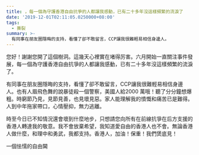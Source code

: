 ```yaml
---
title: ，每一個為守護香港自由抗爭的人都讓我感動，已有二十多年沒這樣頻繁的流淚了
date: '2019-12-01T02:11:05.0250000+08:00'
tags:
  - 撕裂
summary: >-
  有同事在朋友圈隱晦的支持，看懂了卻不敢留言，CCP讓我很難輕易相信身邊人。
---
```


您好！謝謝您開了這個樹洞。這幾天心裡實在堵得厉害。六月開始一直關注事件發展，每一個為守護香港自由抗爭的人都讓我感動，已有二十多年沒這樣頻繁的流淚了。

有同事在朋友圈隱晦的支持，看懂了卻不敢留言，CCP讓我很難輕易相信身邊人。也有人眉飛色舞的說暴徒殺一個警察，美國人給2000 萬哦！聽了分分鐘想爆粗。時窮節乃見，見節見善，也見壞見惡。家人能理解我的憤慨和痛苦已是難得。人到中年拖家帶口，心情壓抑，無力逃離。

時至今日已不知情況還會壞到什麼地步，只想請您向所有在前線抗爭在后方支援的香港人轉達我的敬意。我不會放棄希望，我知道愛自由的香港人也不會。無論香港人做什麼，和理中和勇武，我都支持。香港人，加油！保重！我們煲底見！

一個怯懦的自由閪